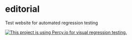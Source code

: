 # editorial
Test website for automated regression testing

[![This project is using Percy.io for visual regression testing.](https://percy.io/static/images/percy-badge.svg)](https://percy.io/c815a9d0/first-test)
